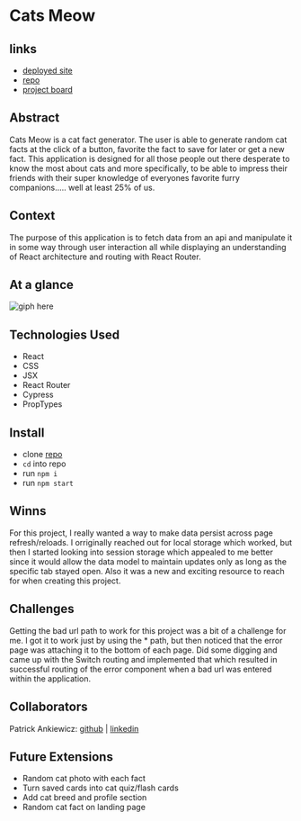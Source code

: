 # Cats Meow

## links
- [deployed site](https://cats-meow.vercel.app/)
- [repo](https://github.com/Pma913/cats-meow-2)
- [project board](https://github.com/users/Pma913/projects/4/views/1?layout=board)

## Abstract
Cats Meow is a cat fact generator. The user is able to generate random cat facts at the click of a button, favorite the fact to save for later or get a new fact. This application is designed for all those people out there desperate to know the most about cats and more specifically, to be able to impress their friends with their super knowledge of everyones favorite furry companions..... well at least 25% of us. 

## Context
The purpose of this application is to fetch data from an api and manipulate it in some way through user interaction all while displaying an understanding of React architecture and routing with React Router.


## At a glance
![giph here](https://media.giphy.com/media/v1.Y2lkPTc5MGI3NjExYTM2ODljZDkwYTMwOTY4OGQzMjNlMDJjOTVlN2RhOThiZGFjYjhiZiZlcD12MV9pbnRlcm5hbF9naWZzX2dpZklkJmN0PWc/e1Lu0AXuKpu43QKhvJ/giphy.gif)

## Technologies Used
- React
- CSS
- JSX
- React Router
- Cypress
- PropTypes

## Install
- clone [repo](https://github.com/Pma913/cats-meow-2)
- `cd` into repo
- run `npm i`
- run `npm start`

## Winns
For this project, I really wanted a way to make data persist across page refresh/reloads. I orriginally reached out for local storage which worked, but then I started looking into session storage which appealed to me better since it would allow the data model to maintain updates only as long as the specific tab stayed open. Also it was a new and exciting resource to reach for when creating this project.

## Challenges
Getting the bad url path to work for this project was a bit of a challenge for me. I got it to work just by using the * path, but then noticed that the error page was attaching it to the bottom of each page. Did some digging and came up with the Switch routing and implemented that which resulted in successful routing of the error component when a bad url was entered within the application. 

## Collaborators
Patrick Ankiewicz: [github](https://github.com/Pma913) | [linkedin](https://www.linkedin.com/in/patrick-ankiewicz/)

## Future Extensions
- Random cat photo with each fact
- Turn saved cards into cat quiz/flash cards
- Add cat breed and profile section
- Random cat fact on landing page
